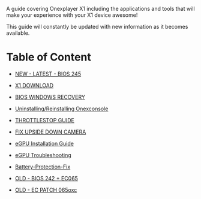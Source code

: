A guide covering Onexplayer X1 including the applications and tools that will make your experience with your X1 device awesome!

This guide will constantly be updated with new information as it becomes available.
# Table of Content

- [NEW - LATEST - BIOS 245](../main/BIOS245.md)

- [X1 DOWNLOAD](../main/X1-DOWNLOAD.md)

- [BIOS WINDOWS RECOVERY](../main/WinRecovery.md)

- [Uninstalling/Reinstalling Onexconsole](../main/PROBLEMS-WITH-ONEXCONSOLE.md)

- [THROTTLESTOP GUIDE](../main/ThrottleStop-X1.md)

- [FIX UPSIDE DOWN CAMERA](../main/manycam.md)

- [eGPU Installation Guide](../main/eGPU-install.md)

- [eGPU Troubleshooting](../main/eGPU-troubleshoot.md)

- [Battery-Protection-Fix](../main/Battery-Protection-Fix.md)

- [OLD - BIOS 242 + EC065](../main/BIOS242EC065.md)

- [OLD - EC PATCH 065oxc](../main/EC-PATCH-065oxc.md)
